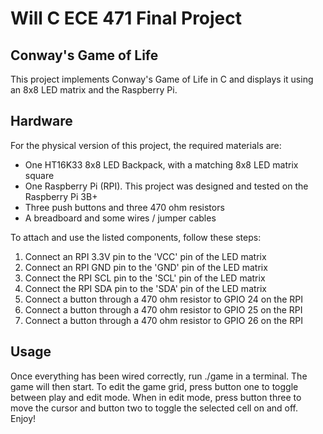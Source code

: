 # Will C ECE 471 Final Project
## Conway's Game of Life
This project implements Conway's Game of Life in C and displays it using an 8x8 LED matrix and the Raspberry Pi.


## Hardware
For the physical version of this project, the required materials are:

 - One HT16K33 8x8 LED Backpack, with a matching 8x8 LED matrix square
 - One Raspberry Pi (RPI). This project was designed and tested on the Raspberry Pi 3B+
 - Three push buttons and three 470 ohm resistors
 - A breadboard and some wires / jumper cables

To attach and use the listed components, follow these steps:
1. Connect an RPI 3.3V pin to the 'VCC' pin of the LED matrix
2. Connect an RPI GND pin to the 'GND' pin of the LED matrix
3. Connect the RPI SCL pin to the 'SCL' pin of the LED matrix
4. Connect the RPI SDA pin to the 'SDA' pin of the LED matrix
5. Connect a button through a 470 ohm resistor to GPIO 24 on the RPI
6. Connect a button through a 470 ohm resistor to GPIO 25 on the RPI
7. Connect a button through a 470 ohm resistor to GPIO 26 on the RPI

## Usage
Once everything has been wired correctly, run ./game in a terminal. The game will then start.
To edit the game grid, press button one to toggle between play and edit mode. When in edit mode, press button three to move the cursor and button two to toggle the selected cell on and off.
Enjoy!













